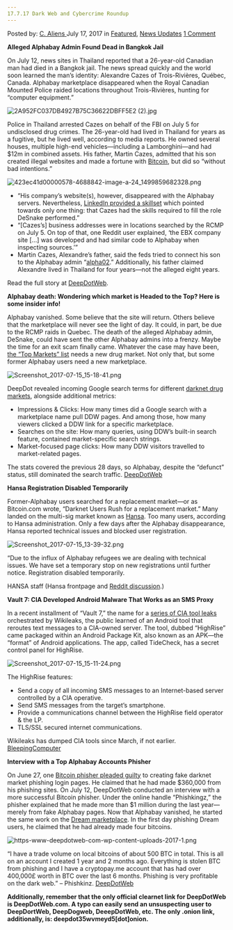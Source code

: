 ```yaml
---
17.7.17 Dark Web and Cybercrime Roundup
---
```

<article class="post-listing post-21373 post type-post status-publish format-standard has-post-thumbnail hentry category-deepdot-news category-news-updates tag-5711 tag-cybercrime tag-dark tag-roundup tag-web">
    <div class="post-inner">
        <span>Posted by: <a href="https://www.deepdotweb.com/author/caliens/" title="">C. Aliens </a></span>
    <span>July 17, 2017</span>
    <span>in <a href="https://www.deepdotweb.com/category/deepdot-news/" rel="category tag">Featured</a>, <a href="https://www.deepdotweb.com/category/news-updates/" rel="category tag">News Updates</a></span>
    <span><a href="https://www.deepdotweb.com/2017/07/17/17-7-17-dark-web-cybercrime-roundup/#comments">1 Comment</a></span>
    </p>
    <div class="clear"></div>
    <div class="entry">
    <p><strong>Alleged Alphabay Admin Found Dead in Bangkok Jail</strong></p>
    <p>On July 12, news sites in Thailand reported that a 26-year-old Canadian man had died in a Bangkok jail. The news spread quickly and the world soon learned the man’s identity: Alexandre Cazes of Trois-Rivières, Québec, Canada. Alphabay marketplace disappeared when the Royal Canadian Mounted Police raided locations throughout Trois-Rivières, hunting for “computer equipment.”</p>
    <p><img class="wp-image-21374 aligncenter" src="https://www.deepdotweb.com/wp-content/uploads/2017/07/2a952fc037db4927b75c36622dbff5e2-2-jpg.jpeg" alt="2A952FC037DB4927B75C36622DBFF5E2 (2).jpg" srcset="https://www.deepdotweb.com/wp-content/uploads/2017/07/2a952fc037db4927b75c36622dbff5e2-2-jpg.jpeg 660w, https://www.deepdotweb.com/wp-content/uploads/2017/07/2a952fc037db4927b75c36622dbff5e2-2-jpg-300x136.jpeg 300w, https://www.deepdotweb.com/wp-content/uploads/2017/07/2a952fc037db4927b75c36622dbff5e2-2-jpg-272x125.jpeg 272w" sizes="(max-width: 660px) 100vw, 660px" /></p>
    <p>Police in Thailand arrested Cazes on behalf of the FBI on July 5 for undisclosed drug crimes. The 26-year-old had lived in Thailand for years as a fugitive, but he lived well, according to media reports. He owned several houses, multiple high-end vehicles—including a Lamborghini—and had $12m in combined assets. His father, Martin Cazes, admitted that his son created illegal websites and made a fortune with <a href="https://www.deepdotweb.com/tag/bitcoin/">Bitcoin</a>, but did so “without bad intentions.”</p>
    <p><img class="wp-image-21375 aligncenter" src="https://www.deepdotweb.com/wp-content/uploads/2017/07/423ec41d00000578-4688842-image-a-24_1499859682328-1-1.png" alt="423ec41d00000578-4688842-image-a-24_1499859682328.png" srcset="https://www.deepdotweb.com/wp-content/uploads/2017/07/423ec41d00000578-4688842-image-a-24_1499859682328-1-1.png 634w, https://www.deepdotweb.com/wp-content/uploads/2017/07/423ec41d00000578-4688842-image-a-24_1499859682328-1-1-300x225.png 300w" sizes="(max-width: 634px) 100vw, 634px" /></p>
    <ul>
    <li>“His company’s website(s), however, disappeared with the Alphabay servers. Nevertheless, <a href="https://www.linkedin.com/in/alexandre-cazes-395a61b2/?ppe=1">LinkedIn provided a skillset</a> which pointed towards only one thing: that Cazes had the skills required to fill the role DeSnake performed.”</li>
    <li>“[Cazes’s] business addresses were in locations searched by the RCMP on July 5. On top of that, one Reddit user explained, ‘the EBX company site […] was developed and had similar code to Alphabay when inspecting sources.’”</li>
    <li>Martin Cazes, Alexandre’s father, said the feds tried to connect his son to the Alphabay admin “<a href="https://www.deepdotweb.com/2015/04/20/interview-with-alphabay-admin/">alpha02</a>.” Additionally, his father claimed Alexandre lived in Thailand for four years—not the alleged eight years.</li>
    </ul>
    <p>Read the full story at <a href="https://www.deepdotweb.com/2017/07/14/alleged-alphabay-admin-found-dead-bangkok-jail/">DeepDotWeb</a>.</p>
    <p><strong>Alphabay death: Wondering which market is Headed to the Top? Here is some insider info!</strong></p>
    <p>Alphabay vanished. Some believe that the site will return. Others believe that the marketplace will never see the light of day. It could, in part, be due to the RCMP raids in Quebec. The death of the alleged Alphabay admin, DeSnake, could have sent the other Alphabay admins into a frenzy. Maybe the time for an exit scam finally came. Whatever the case may have been, <a href="https://www.deepdotweb.com/marketplace-directory/categories/top-markets/">the “Top Markets” list</a> needs a new drug market. Not only that, but some former Alphabay users need a new marketplace.</p>
    <p><img class="wp-image-21376 aligncenter" src="https://www.deepdotweb.com/wp-content/uploads/2017/07/screenshot_2017-07-15_15-18-41-png.png" alt="Screenshot_2017-07-15_15-18-41.png" srcset="https://www.deepdotweb.com/wp-content/uploads/2017/07/screenshot_2017-07-15_15-18-41-png.png 800w, https://www.deepdotweb.com/wp-content/uploads/2017/07/screenshot_2017-07-15_15-18-41-png-300x144.png 300w" sizes="(max-width: 800px) 100vw, 800px" /></p>
    <p>DeepDot revealed incoming Google search terms for different <a href="https://www.deepdotweb.com/2013/10/28/updated-llist-of-hidden-marketplaces-tor-i2p/">darknet drug markets</a>, alongside additional metrics:</p>
    <ul>
    <li>Impressions &amp; Clicks: How many times did a Google search with a marketplace name pull DDW pages. And among those, how many viewers clicked a DDW link for a specific marketplace.</li>
    <li>Searches on the site: How many queries, using DDW’s built-in search feature, contained market-specific search strings.</li>
    <li>Market-focused page clicks: How many DDW visitors travelled to market-related pages.</li>
    </ul>
    <p>The stats covered the previous 28 days, so Alphabay, despite the “defunct” status, still dominated the search traffic. <a href="https://www.deepdotweb.com/2017/07/12/alphabaydown-whosnext/">DeepDotWeb</a></p>
    <p><strong>Hansa Registration Disabled Temporarily</strong></p>
    <p>Former-Alphabay users searched for a replacement market—or as Bitcoin.com wrote, “Darknet Users Rush for a replacement market.” Many landed on the multi-sig market known as <a href="https://www.deepdotweb.com/marketplace-directory/listing/hansa-market/">Hansa</a>. Too many users, according to Hansa administration. Only a few days after the Alphabay disappearance, Hansa reported technical issues and blocked user registration.</p>
    <p><img class="wp-image-21377 aligncenter" src="https://www.deepdotweb.com/wp-content/uploads/2017/07/screenshot_2017-07-15_13-39-32-png.png" alt="Screenshot_2017-07-15_13-39-32.png" srcset="https://www.deepdotweb.com/wp-content/uploads/2017/07/screenshot_2017-07-15_13-39-32-png.png 940w, https://www.deepdotweb.com/wp-content/uploads/2017/07/screenshot_2017-07-15_13-39-32-png-300x145.png 300w" sizes="(max-width: 940px) 100vw, 940px" /></p>
    <p>“Due to the influx of Alphabay refugees we are dealing with technical issues. We have set a temporary stop on new registrations until further notice. Registration disabled temporarily.</p>
    <p>HANSA staff (Hansa frontpage and <a href="https://www.reddit.com/r/DarkNetMarkets/comments/6m71qu/hansa_temporarily_suspending_registrations/">Reddit discussion</a>.)</p>
    <p><strong>Vault 7: CIA Developed Android Malware That Works as an SMS Proxy</strong></p>
    <p>In a recent installment of “Vault 7,” the name for a <a href="https://www.deepdotweb.com/tag/cia/">series of CIA tool leaks</a> orchestrated by Wikileaks, the public learned of an Android tool that reroutes text messages to a CIA-owned server. The tool, dubbed “HighRise” came packaged within an Android Package Kit, also known as an APK—the “format” of Android applications. The app, called TideCheck, has a secret control panel for HighRise.</p>
    <p><img class="wp-image-21378 aligncenter" src="https://www.deepdotweb.com/wp-content/uploads/2017/07/screenshot_2017-07-15_15-11-24-png.png" alt="Screenshot_2017-07-15_15-11-24.png" srcset="https://www.deepdotweb.com/wp-content/uploads/2017/07/screenshot_2017-07-15_15-11-24-png.png 700w, https://www.deepdotweb.com/wp-content/uploads/2017/07/screenshot_2017-07-15_15-11-24-png-300x159.png 300w" sizes="(max-width: 700px) 100vw, 700px" /></p>
    <p>The HighRise features:</p>
    <ul>
    <li>Send a copy of all incoming SMS messages to an Internet-based server controlled by a CIA operative.</li>
    <li>Send SMS messages from the target&#8217;s smartphone.</li>
    <li>Provide a communications channel between the HighRise field operator &amp; the LP.</li>
    <li>TLS/SSL secured internet communications.</li>
    </ul>
    <p>Wikileaks has dumped CIA tools since March, if not earlier. <a href="https://www.bleepingcomputer.com/news/security/vault-7-cia-developed-android-malware-that-works-as-an-sms-proxy/">BleepingComputer</a></p>
    <p><strong>Interview with a Top Alphabay Accounts Phisher</strong></p>
    <p>On June 27, one <a href="https://www.deepdotweb.com/2017/07/13/man-admits-phishing-365k-btc-darknet/">Bitcoin phisher pleaded guilty</a> to creating fake darknet market phishing login pages. He claimed that he had made $360,000 from his phishing sites. On July 12, DeepDotWeb conducted an interview with a more successful Bitcoin phisher. Under the online handle “Phishkingz,” the phisher explained that he made more than $1 million during the last year—merely from fake Alphabay pages. Now that Alphabay vanished, he started the same work on the <a href="http://www.deepdotweb.com/marketplace-directory/listing/dream-market/">Dream marketplace</a>. In the first day phishing Dream users, he claimed that he had already made four bitcoins.</p>
    <p><img class="wp-image-21379 aligncenter" src="https://www.deepdotweb.com/wp-content/uploads/2017/07/https-www-deepdotweb-com-wp-content-uploads-2017-1-1.png" alt="https-www-deepdotweb-com-wp-content-uploads-2017-1.png" srcset="https://www.deepdotweb.com/wp-content/uploads/2017/07/https-www-deepdotweb-com-wp-content-uploads-2017-1-1.png 800w, https://www.deepdotweb.com/wp-content/uploads/2017/07/https-www-deepdotweb-com-wp-content-uploads-2017-1-1-300x173.png 300w" sizes="(max-width: 800px) 100vw, 800px" /></p>
    <p>“I have a trade volume on local bitcoins of about 500 BTC in total. This is all on an account I created 1 year and 2 months ago. Everything is stolen BTC from phishing and I have a cryptopay.me account that has had over 400,000£ worth in BTC over the last 6 months. Phishing is very profitable on the dark web.” &#8211; Phishkinz. <a href="https://www.deepdotweb.com/2017/07/12/interview-top-alphabay-accounts-phisher/">DeepDotWeb</a></p>
    <p><strong>Additionally, remember that the only official clearnet link for DeepDotWeb is DeepDotWeb.com. A typo can easily send an unsuspecting user to DeepDortWeb, DeepDogweb, DeeepDotWeb, etc. The only .onion link, additionally, is: deepdot35wvmeyd5[dot]onion.</strong></p>
    </div>
    <span style="display:none"><a href="https://www.deepdotweb.com/tag/17717/" rel="tag">17717</a> <a href="https://www.deepdotweb.com/tag/cybercrime/" rel="tag">cybercrime</a> <a href="https://www.deepdotweb.com/tag/dark/" rel="tag">dark</a> <a href="https://www.deepdotweb.com/tag/roundup/" rel="tag">roundup</a> <a href="https://www.deepdotweb.com/tag/web/" rel="tag">web</a></span> <span style="display:none" class="updated">2017-07-17</span>
    <div style="display:none" class="vcard author" itemprop="author" itemscope itemtype="http://schema.org/Person"><strong class="fn" itemprop="name"><a href="https://www.deepdotweb.com/author/caliens/" title="Posts by C. Aliens" rel="author">C. Aliens</a></strong></div>
    </div>
</article>

